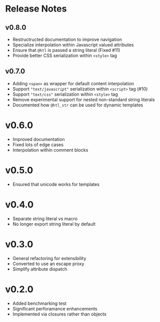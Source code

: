 # Release Notes

## v0.8.0

- Restructructed documentation to improve navigation
- Specialize interpolation within Javascript valued attributes
- Ensure that `@htl` is passed a string literal (Fixed #11)
- Provide better CSS serialization within `<style>` tag

## v0.7.0

- Adding `<span>` as wrapper for default content interpolation
- Support `"text/javascript"` serialization within `<script>` tag (#10)
- Support `"text/css"` serialization within `<style>` tag
- Remove experimental support for nested non-standard string literals
- Documented how `@htl_str` can be used for dynamic templates

# v0.6.0

- Improved documentation
- Fixed lots of edge cases
- Interpolation within comment blocks

# v0.5.0

- Ensured that unicode works for templates

# v0.4.0

- Separate string literal vs macro
- No longer export string literal by default

# v0.3.0

- General refactoring for extensibility
- Converted to use an escape proxy
- Simplify attribute dispatch

# v0.2.0

- Added benchmarking test
- Significant perforamance enhancements
- Implemented via closures rather than objects
